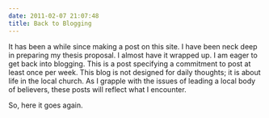 ```yaml
---
date: 2011-02-07 21:07:48
title: Back to Blogging
---
```


It has been a while since making a post on this site. I have been neck deep in preparing my thesis proposal. I almost have it wrapped up. I am eager to get back into blogging. This is a post specifying a commitment to post at least once per week. This blog is not designed for daily thoughts; it is about life in the local church. As I grapple with the issues of leading a local body of believers, these posts will reflect what I encounter. 

So, here it goes again.

